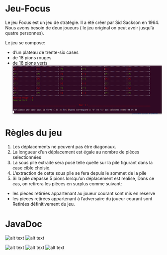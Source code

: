 # Jeu-Focus
Le jeu Focus est un jeu de stratégie. Il a été créer par Sid Sackson en 1964. Nous avons besoin de deux joueurs ( le jeu original on peut avoir jusqu'à quatre personnes). 

Le jeu se compose:
- d’un plateau de trente-six cases 
- de 18 pions rouges
- de 18 pions verts 
![alt text](https://github.com/asmae-MG/Jeu-Focus/blob/main/CMD.png)
# Règles du jeu 
1. Les déplacements ne peuvent pas être diagonaux.
2. La longueur d’un déplacement est égale au nombre de pièces selectionnées 
3. La sous pile extraite  sera posé telle quelle sur la pile figurant dans la case cible choisie.
4. L’extraction de cette sous pile se fera depuis le sommet de la pile
5. Si la pile dépasse 5 pions  lorsqu’un déplacement est realise,  Dans ce cas, on retirera les pièces en surplus comme suivant: 
- les pieces retirées appartenant au joueur courant sont mis en reserve 
- les pieces retirées appartenant à l’adversaire du joueur courant sont 
Retirées définitivement du jeu.
# JavaDoc

![alt text](https://github.com/asmae-MG/Jeu-Focus/tree/main/Assets/Case.png)
![alt text](https://github.com/asmae-MG/Jeu-Focus/tree/main/Assets/JeuFocus.png)

![alt text](https://github.com/asmae-MG/Jeu-Focus/tree/main/Assets/Joueur.png)
![alt text](https://github.com/asmae-MG/Jeu-Focus/tree/main/Assets/Pion.png)
![alt text](https://github.com/asmae-MG/Jeu-Focus/tree/main/Assets/plateau.png)
